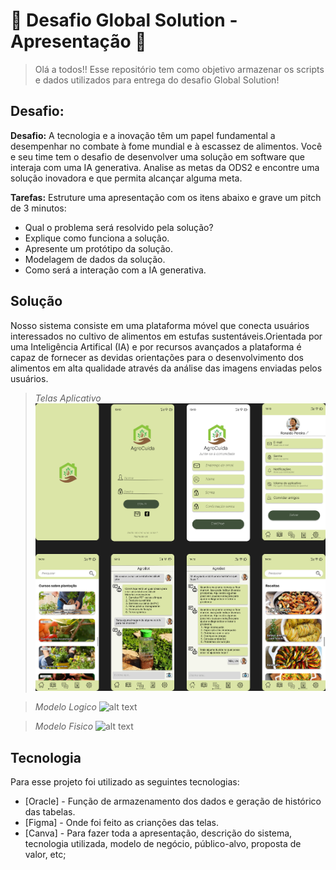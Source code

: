 # 🌱 Desafio Global Solution - Apresentação 🌱
> Olá a todos!! Esse repositório tem como objetivo armazenar os scripts e dados utilizados para entrega do desafio Global Solution!

## Desafio:
**Desafio:** A tecnologia e a inovação têm um papel fundamental a desempenhar no combate à fome mundial e à escassez de alimentos. Você e seu time tem o desafio de desenvolver uma solução em software que interaja com uma IA generativa. Analise as metas da ODS2 e encontre uma solução inovadora e que permita alcançar alguma meta.

**Tarefas:** Estruture uma apresentação com os itens abaixo e grave um pitch de 3 minutos:
- Qual o problema será resolvido pela solução?
- Explique como funciona a solução.
- Apresente um protótipo da solução.
- Modelagem de dados da solução. 
- Como será a interação com a IA generativa.

## Solução
Nosso sistema consiste em uma plataforma móvel que conecta usuários interessados no cultivo de alimentos em estufas sustentáveis.Orientada por uma Inteligência Artifical (IA) e por recursos avançados a plataforma é capaz de fornecer as devidas orientações para o desenvolvimento dos alimentos em alta qualidade através da análise das imagens enviadas pelos usuários.

 > _Telas Aplicativo_ 
![alt text](https://github.com/NathKessy/Challenger_Global_Solution/blob/cb3e019439ea695cb9dcd3d199c7878512adbd8d/Telas%20AgroCuida.png)

 > _Modelo Logico_
 ![alt text](https://github.com/NathKessy/Challenger_Global_Solution/blob/0295cb8c214eece56205edefc978e8684b27c563/SQL/Modelo%20L%C3%B3gico.png)
 
  > _Modelo Fisico_
 ![alt text](https://github.com/NathKessy/Challenger_Global_Solution/blob/0295cb8c214eece56205edefc978e8684b27c563/SQL/Modelo%20F%C3%ADsico.png)

## Tecnologia
Para esse projeto foi utilizado as seguintes tecnologias:
- [Oracle] - Função de armazenamento dos dados e geração de histórico das tabelas. 
- [Figma] - Onde foi feito as crianções das telas.
- [Canva] - Para fazer toda a apresentação, descrição do sistema, tecnologia utilizada, modelo de negócio, público-alvo, proposta de valor, etc;
